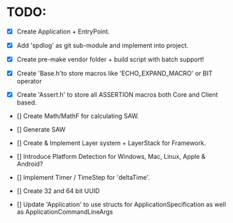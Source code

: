 # TODO:

- [x] Create Application + EntryPoint.
- [x] Add 'spdlog' as git sub-module and implement into project.
- [x] Create pre-make vendor folder + build script with batch support!

- [x] Create 'Base.h'to store macros like 'ECHO_EXPAND_MACRO' or BIT operator
- [x] Create 'Assert.h' to store all ASSERTION macros both Core and Client based.
- [] Create Math/MathF for calculating SAW.
- [] Generate SAW
- [] Create & Implement Layer system + LayerStack for Framework.
- [] Introduce Platform Detection for Windows, Mac, Linux, Apple & Android?
- [] Implement Timer / TimeStep for 'deltaTime'.
- [] Create 32 and 64 bit UUID

- [] Update 'Application' to use structs for ApplicationSpecification as well as ApplicationCommandLineArgs

